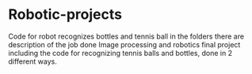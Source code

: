 # Robotic-projects
Code for robot recognizes bottles and tennis ball
in the folders there are description of the job done Image processing and robotics final project<br>
including the code for recognizing tennis balls and bottles, done in 2 different ways.
